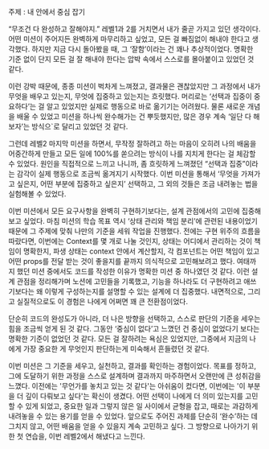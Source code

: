 주제 : 내 안에서 중심 잡기

“무조건 다 완성하고 잘해야지.”
레벨1과 2를 거치면서 내가 줄곧 가지고 있던 생각이다. 어떤 미션이 주어지든 완벽하게 마무리하고 싶었고, 모든 걸 빠짐없이 해내야 한다고 생각했다. 하지만 지금 다시 돌아봤을 때, 그 ‘잘함’이라는 건 꽤나 추상적이었다. 명확한 기준 없이 단지 모든 걸 잘 해내야 한다는 압박 속에서 스스로를 몰아붙이고 있었던 것 같다.

이런 강박 때문에, 종종 미션이 벅차게 느껴졌고, 결과물은 괜찮았지만 그 과정에서 내가 무엇을 배우고 있는지, 무엇에 집중하고 있는지는 흐릿했다. 머리로는 ‘선택과 집중이 중요하다’는 걸 알고 있었지만 실제로 행동으로 바로 옮기기는 어려웠다. 물론 새로운 개념을 배울 수 있었고 미션을 하나씩 완수해가는 건 뿌듯했지만, 많은 경우 계속 ‘일단 다 해보자’는 방식으`로 달리고 있었던 것 같다.

그런데 레벨2 마지막 미션을 하면서, 무작정 잘하려고 하는 마음이 오히려 나의 배움을 어중간하게 만들고 모든 일에 100%를 쏟으려는 방식이 나를 지치게 한다는 걸 체감할 수 있었다. 원인을 직접적으로 느끼고 나니까, 좀 흐릿하게 느껴졌던 “선택과 집중”이라는 감각이 실제 행동으로 조금씩 옮겨지기 시작했다. 이번 미션을 통해서 ‘무엇을 가져가고 싶은지, 어떤 부분에 집중하고 싶은지’ 선택하고, 그 외의 것들은 조금 내려놓는 법을 실험해볼 수 있었다.

이번 미션에서 모든 요구사항을 완벽히 구현하기보다는, 설계 관점에서의 고민에 집중해보고 싶었다. 마침 미션의 학습 목표 역시 ‘상태 관리와 책임 분리’에 관련된 내용이었기 때문에 그 주제에 맞춰 나만의 기준을 세워 작업을 진행했다. 전에는 구현 위주의 흐름을 따랐다면, 이번에는 Context를 몇 개로 나눌 것인지, 상태는 어디에서 관리하는 것이 책임이 명확한지, 파생 상태는 context 안에서 계산할지, 각 컴포넌트는 어떤 책임이 있고 어떤 props를 전달 받는 것이 좋을지를 끝까지 의식적으로 고민해보려고 했다. 여태까지 했던 미션 중에서도 코드를 작성한 이유가 명확한 미션 중 하나였던 것 같다. 이런 설계 관점을 정리해가며 노션에 고민들을 기록했고, 기능을 하나라도 더 구현하려고 애쓰기보다는 왜 이렇게 구성하는지를 설명할 수 있는 설계에 더 집중했다. 내면적으로, 그리고 실질적으로도 이 경험은 나에게 어쩌면 꽤 큰 전환점이었다.

단순히 코드의 완성도가 아니라, 더 나은 방향을 선택하고, 스스로 판단의 기준을 세우는 힘을 조금씩 얻게 된 것 같다. 그동안 ‘중심이 없다’고 느꼈던 건 중심이 없었다기 보다는 명확한 기준이 없었던 것 같다. 모든 걸 잘하려는 욕심은 있었지만, 그중에서 지금의 나에게 가장 중요한 게 무엇인지 판단하는게 미숙해서 흔들렸던 것 같다.

이번 미션은 그 기준을 세우고, 실천하고, 결과를 확인하는 경험이었다. 목표를 정하고, 그에 도달하기 위한 과정을 스스로 설계하며 결과까지 마주하면서 오랜만에 큰 성취감을 느꼈다. 이전에는 '무언가를 놓치고 있는 것 같다'는 아쉬움이 컸다면, 이번에는 '이 부분을 더 깊이 다뤄보고 싶다'는 확신이 생겼다. 어떤 선택이 나에게 더 의미 있는지를 고민할 수 있게 되었고, 중요한 일과 그렇지 않은 일 사이에서 균형을 잡고, 때로는 과감하게 내려놓을 수 있는 용기를 얻을 수 있었다. 앞으로도 주어진 과제를 단순히 ‘완수’하는 데 그치지 않고, 어떤 배움을 얻을 수 있을지 계속 고민하고 싶다. 그 방향으로 나아가기 위한 첫 연습을, 이번 레벨2에서 해냈다고 느낀다.
